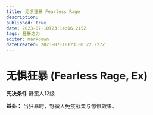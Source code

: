 ```yaml
---
title: 无惧狂暴 Fearless Rage
description: 
published: true
date: 2023-07-10T23:14:16.215Z
tags: 狂暴之力
editor: markdown
dateCreated: 2023-07-10T23:00:22.227Z
---
```


# 无惧狂暴 (Fearless Rage, Ex)

**先决条件** 野蛮人12级

**益处：** 当狂暴时，野蛮人免疫战栗与惊惧效果。
